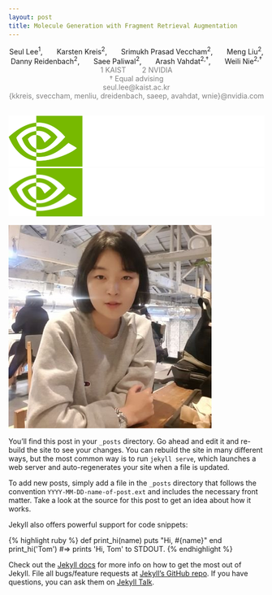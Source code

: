 ```yaml
---
layout: post
title: Molecule Generation with Fragment Retrieval Augmentation
---
```


<p style="text-align:center">
    Seul Lee<sup>1</sup>,&nbsp;&nbsp;&nbsp;&nbsp;&nbsp;&nbsp;
    Karsten Kreis<sup>2</sup>,&nbsp;&nbsp;&nbsp;&nbsp;&nbsp;&nbsp;
    Srimukh Prasad Veccham<sup>2</sup>,&nbsp;&nbsp;&nbsp;&nbsp;&nbsp;&nbsp;
    Meng Liu<sup>2</sup>,<br>
    Danny Reidenbach<sup>2</sup>,&nbsp;&nbsp;&nbsp;&nbsp;&nbsp;&nbsp;
    Saee Paliwal<sup>2</sup>,&nbsp;&nbsp;&nbsp;&nbsp;&nbsp;&nbsp;
    Arash Vahdat<sup>2,†</sup>,&nbsp;&nbsp;&nbsp;&nbsp;&nbsp;&nbsp;
    Weili Nie<sup>2,†</sup><br>
    <span style="color:gray">
        1 KAIST &nbsp;&nbsp;&nbsp;&nbsp;&nbsp;&nbsp; 2 NVIDIA<br>
        † Equal advising<br>
        seul.lee@kaist.ac.kr<br>
        {kkreis, sveccham, menliu, dreidenbach, saeep, avahdat, wnie}@nvidia.com<br>
    </span>
    <!-- <a href="https://arxiv.org" style="color:teal">[Paper]</a> -->
</p>

<br>

<img height="100px" src="../assets/2024-09-17-f-rag/nvidia.png" />

<img src="../assets/2024-09-17-f-rag/nvidia.png">

![poster](../assets/profile.jpg)


You’ll find this post in your `_posts` directory. Go ahead and edit it and re-build the site to see your changes. You can rebuild the site in many different ways, but the most common way is to run `jekyll serve`, which launches a web server and auto-regenerates your site when a file is updated.

To add new posts, simply add a file in the `_posts` directory that follows the convention `YYYY-MM-DD-name-of-post.ext` and includes the necessary front matter. Take a look at the source for this post to get an idea about how it works.

Jekyll also offers powerful support for code snippets:

{% highlight ruby %}
def print_hi(name)
  puts "Hi, #{name}"
end
print_hi('Tom')
#=> prints 'Hi, Tom' to STDOUT.
{% endhighlight %}

Check out the [Jekyll docs][jekyll-docs] for more info on how to get the most out of Jekyll. File all bugs/feature requests at [Jekyll’s GitHub repo][jekyll-gh]. If you have questions, you can ask them on [Jekyll Talk][jekyll-talk].

[jekyll-docs]: http://jekyllrb.com/docs/home
[jekyll-gh]:   https://github.com/jekyll/jekyll
[jekyll-talk]: https://talk.jekyllrb.com/
